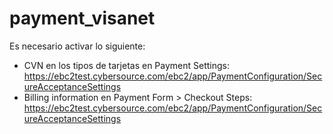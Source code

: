 # payment_visanet

Es necesario activar lo siguiente:
* CVN en los tipos de tarjetas en Payment Settings: https://ebc2test.cybersource.com/ebc2/app/PaymentConfiguration/SecureAcceptanceSettings
* Billing information en Payment Form > Checkout Steps: https://ebc2test.cybersource.com/ebc2/app/PaymentConfiguration/SecureAcceptanceSettings
